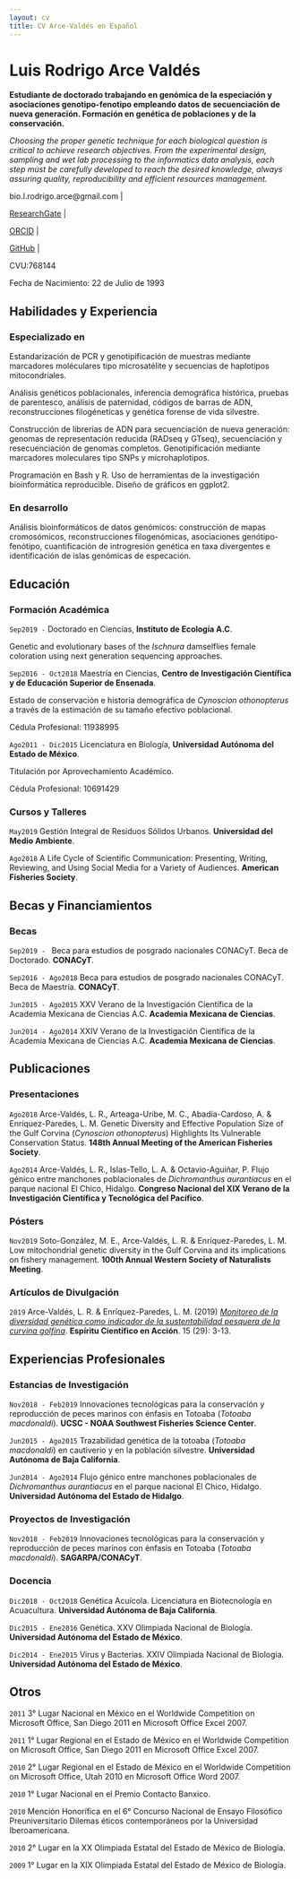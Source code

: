 ```yaml
---
layout: cv
title: CV Arce-Valdés en Español
---
```

# Luis Rodrigo Arce Valdés
**Estudiante de doctorado trabajando en genómica de la especiación y asociaciones genotipo-fenotipo empleando datos de secuenciación de nueva generación. Formación en genética de poblaciones y de la conservación.**

*Choosing the proper genetic technique for each biological question is critical to achieve research objectives. From the experimental design, sampling and wet lab processing to the informatics data analysis, each step must be carefully developed to reach the desired knowledge, always assuring quality, reproducibility and efficient resources management.*


<div id="webaddress">
<a>bio.l.rodrigo.arce@gmail.com</a> |

<a href="https://www.researchgate.net/profile/Luis_Rodrigo_Arce-Valdes">ResearchGate</a> |

<a href="https://orcid.org/0000-0001-6445-7534">ORCID</a> |

<a href="https://github.com/LuisRodrigoArce-Valdes">GitHub</a> |

<a>CVU:768144</a>
</div>

Fecha de Nacimiento: 22 de Julio de 1993

## Habilidades y Experiencia

### Especializado en

Estandarización de PCR y genotipificación de muestras mediante marcadores moléculares tipo microsatélite y secuencias de haplotipos mitocondriales.

Análisis genéticos poblacionales, inferencia demográfica histórica, pruebas de parentesco, análisis de paternidad, códigos de barras de ADN, reconstrucciones filogéneticas y genética forense de vida silvestre.

Construcción de librerías de ADN para secuenciación de nueva generación: genomas de representación reducida (RADseq y GTseq), secuenciación y resecuenciación de genomas completos. Genotipificación mediante marcadores moleculares tipo SNPs y microhaplotipos.

Programación en Bash y R. Uso de herramientas de la investigación bioinformática reproducible. Diseño de gráficos en ggplot2.

### En desarrollo

Análisis bioinformáticos de datos genómicos: construcción de mapas cromosómicos, reconstrucciones filogenómicas, asociaciones genótipo-fenótipo, cuantificación de introgresión genética en taxa divergentes e identificación de islas genómicas de especación.


## Educación

### Formación Académica

`Sep2019 -`
Doctorado en Ciencias, **Instituto de Ecología A.C**.

Genetic and evolutionary bases of the *Ischnura* damselflies female coloration using next generation sequencing approaches.

`Sep2016 - Oct2018`
Maestría en Ciencias, **Centro de Investigación Científica y de Educación Superior de Ensenada**.

Estado de conservación e historia demográfica de *Cynoscion othonopterus* a través de la estimación de su tamaño efectivo poblacional.

Cédula Profesional: 11938995

`Ago2011 - Dic2015`
Licenciatura en Biología, **Universidad Autónoma del Estado de México**.

Titulación por Aprovechamiento Académico.

Cédula Profesional: 10691429

### Cursos y Talleres

`May2019`
Gestión Integral de Residuos Sólidos Urbanos. **Universidad del Medio Ambiente**.

`Ago2018`
A Life Cycle of Scientific Communication: Presenting, Writing, Reviewing, and Using Social Media for a Variety of Audiences. **American Fisheries Society**.


## Becas y Financiamientos

### Becas

`Sep2019 - `
Beca para estudios de posgrado nacionales CONACyT. Beca de Doctorado. **CONACyT**.

`Sep2016 - Ago2018`
Beca para estudios de posgrado nacionales CONACyT. Beca de Maestría. **CONACyT**.

`Jun2015 - Ago2015`
XXV Verano de la Investigación Científica de la Academia Mexicana de Ciencias A.C. **Academia Mexicana de Ciencias**.

`Jun2014 - Ago2014`
XXIV Verano de la Investigación Científica de la Academia Mexicana de Ciencias A.C. **Academia Mexicana de Ciencias**.


## Publicaciones

### Presentaciones

`Ago2018`
Arce-Valdés, L. R., Arteaga-Uribe, M. C., Abadía-Cardoso, A. & Enríquez-Paredes, L. M. Genetic Diversity and Effective Population Size of the Gulf Corvina (*Cynoscion othonopterus*) Highlights Its Vulnerable Conservation Status. **148th Annual Meeting of the American Fisheries Society**.

`Ago2014`
Arce-Valdés, L. R., Islas-Tello, L. A. & Octavio-Aguiñar, P. Flujo génico entre manchones poblacionales de *Dichromanthus aurantiacus* en el parque nacional El Chico, Hidalgo. **Congreso Nacional del XIX Verano de la Investigación Científica y Tecnológica del Pacífico**.

### Pósters

`Nov2019`
Soto-González, M. E., Arce-Valdés, L. R. & Enríquez-Paredes, L. M. Low mitochondrial genetic diversity in the Gulf Corvina and its implications on fishery management. **100th Annual Western Society of Naturalists Meeting**.

### Artículos de Divulgación

`2019`
Arce-Valdés, L. R. & Enríquez-Paredes, L. M. (2019) [*Monitoreo de la diversidad genética como indicador de la sustentabilidad pesquera de la curvina golfina*](http://www.educacionbc.edu.mx/departamentos/investigacion/publicaciones/espirituaccion/Archivos/29/REVISTA%20ECA%20No%2029%20WEB%20Septiembre%206%202pm.pdf). **Espíritu Científico en Acción**. 15 (29): 3-13.

## Experiencias Profesionales

### Estancias de Investigación

`Nov2018 - Feb2019`
Innovaciones tecnológicas para la conservación y reproducción de peces marinos con énfasis en Totoaba (*Totoaba macdonaldi*). **UCSC - NOAA Southwest Fisheries Science Center**.

`Jun2015 - Ago2015`
Trazabilidad genética de la totoaba (*Totoaba macdonaldi*) en cautiverio y en la población silvestre. **Universidad Autónoma de Baja California**.

`Jun2014 - Ago2014`
Flujo génico entre manchones poblacionales de *Dichromanthus aurantiacus* en el parque nacional El Chico, Hidalgo. **Universidad Autónoma del Estado de Hidalgo**.


### Proyectos de Investigación

`Nov2018 - Feb2019`
Innovaciones tecnológicas para la conservación y reproducción de peces marinos con énfasis en Totoaba (*Totoaba macdonaldi*). **SAGARPA/CONACyT**.

### Docencia

`Dic2018 - Oct2018`
Genética Acuícola. Licenciatura en Biotecnología en Acuacultura. **Universidad Autónoma de Baja California**.

`Dic2015 - Ene2016`
Genética. XXV Olimpiada Nacional de Biología. **Universidad Autónoma del Estado de México**.

`Dic2014 - Ene2015`
Virus y Bacterias. XXIV Olimpiada Nacional de Biología. **Universidad Autónoma del Estado de México**.


## Otros

`2011` 3° Lugar Nacional en México en el Worldwide Competition on Microsoft Office, San Diego 2011 en Microsoft Office Excel 2007.

`2011` 1° Lugar Regional en el Estado de México en el Worldwide Competition on Microsoft Office, San Diego 2011 en Microsoft Office Excel 2007.

`2010` 2° Lugar Regional en el Estado de México en el Worldwide Competition on Microsoft Office, Utah 2010 en Microsoft Office Word 2007.

`2010` 1° Lugar Nacional en el Premio Contacto Banxico.

`2010` Mención Honorífica en el 6° Concurso Nacional de Ensayo Filosófico Preuniversitario Dilemas éticos contemporáneos por la Universidad Iberoamericana.

`2010` 2° Lugar en la XX Olimpiada Estatal del Estado de México de Biología.

`2009` 1° Lugar en la XIX Olimpiada Estatal del Estado de México de Biología.


<!-- ### Footer

Última actualización: Marzo 2020 -->
